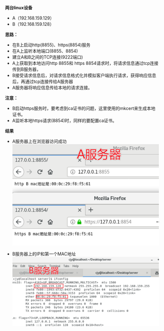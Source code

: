 **两台linux设备**
- A（192.168.159.129）
- B（192.168.159.128）

**思路：**
- 在B上启动http(8855)、https(8854)服务
- 在A上监听本地端口(8855、8854)
- 建立A和B之间的TCP连接(9222端口)
- A上获取到本地访问http 8855和 https 8854请求时，将请求信息通过tcp连接传到B服务器，
- B接受请求信息后，对请求信息格式化并模拟客户端执行请求，获得响应信息后，再通过tcp连接传给A服务器
- A服务器将响应信息传给本地的请求连接。

**注意：**
- B启动https服务时，要考虑到ca证书的问题，这里使用的mkcert来生成本地证书。
- A监听本地https请求(8854)时，同样的要配置ca证书。

**结果**
- A服务器上在浏览器访问成功
![](./A%E6%9C%8D%E5%8A%A1%E5%99%A8.png)

- B服务器上的IP和第一个MAC地址
![](./B%E6%9C%8D%E5%8A%A1%E5%99%A8.png)